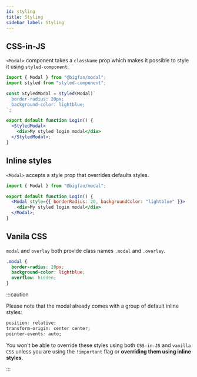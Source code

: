 ```yaml
---
id: styling
title: Styling
sidebar_label: Styling
---
```


## CSS-in-JS

`<Modal>` component takes a `className` prop which makes it possible to style it using `styled-component`:

```jsx
import { Modal } from "@bigfan/modal";
import styled from "styled-component";

const StyledModal = styled(Modal)`
  border-radius: 20px;
  background-color: lightblue;
`;

export default function Login() {
  <StyledModal>
    <div>My styled login modal</div>
  </StyledModal>;
}
```

## Inline styles

`<Modal>` accepts a style prop that overrides defaults styles.

```jsx
import { Modal } from "@bigfan/modal";

export default function Login() {
  <Modal style={{ borderRadius: 20, backgroundColor: "lightblue" }}>
    <div>My styled login modal</div>
  </Modal>;
}
```

## Vanila CSS

`modal` and `overlay` both provide class names `.modal` and `.overlay`.

```css
.modal {
  border-radius: 20px;
  background-color: lightblue;
  overflow: hidden;
}
```

:::caution

Please note that the modal already comes with a group of default inline styles:

```css
position: relative;
transform-origin: center center;
pointer-events: auto;
```

You won't be able to override these styles using both `CSS-in-JS` and `vanilla CSS` unless you are using the `!important` flag or **overriding them using inline styles**.

:::

